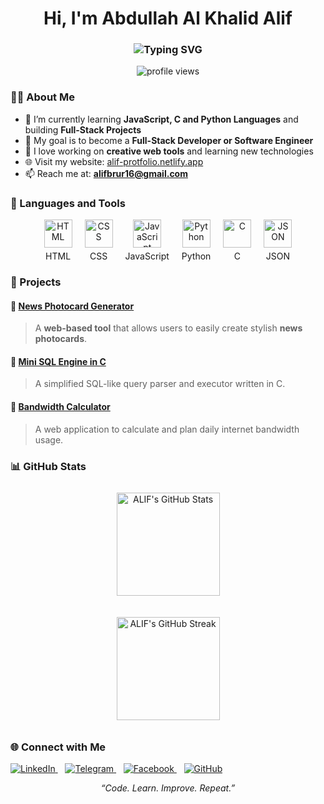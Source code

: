 <h1 align="center">Hi, I'm Abdullah Al Khalid Alif</h1>

<h3 align="center">
  <img src="https://readme-typing-svg.demolab.com?font=Fira+Code&pause=1000&color=00C2FF&center=true&vCenter=true&width=500&lines=Full+Stack+Developer+in+Progress;Learning+JavaScript%2C+C%2C+and+Python;Creative+Web+Designer+%26+Problem+Solver" alt="Typing SVG" />
</h3>

<p align="center">
  <img src="https://komarev.com/ghpvc/?username=With-ALIF&label=Profile%20Views&color=0e75b6&style=flat" alt="profile views" />
</p>



### 👨‍💻 About Me
- 🌱 I’m currently learning **JavaScript, C and Python Languages** and building **Full-Stack Projects**  
- 🎯 My goal is to become a **Full-Stack Developer or Software Engineer**  
- 🧠 I love working on **creative web tools** and learning new technologies  
- 🌐 Visit my website: [alif-protfolio.netlify.app](https://alif-protfolio.netlify.app/)  
- 📫 Reach me at: **alifbrur16@gmail.com**


### 🧰 Languages and Tools
<p align="center" style="display: flex; justify-content: center; flex-wrap: wrap; gap: 20px;">
  <span style="display: inline-flex; flex-direction: column; align-items: center;">
    <img src="https://skillicons.dev/icons?i=html" width="45" height="45" alt="HTML"/>
    <span style="margin-top: 5px; font-size: 14px;">HTML</span>
  </span>
  
  <span style="display: inline-flex; flex-direction: column; align-items: center;">
    <img src="https://skillicons.dev/icons?i=css" width="45" height="45" alt="CSS"/>
    <span style="margin-top: 5px; font-size: 14px;">CSS</span>
  </span>

  <span style="display: inline-flex; flex-direction: column; align-items: center;">
    <img src="https://skillicons.dev/icons?i=js" width="45" height="45" alt="JavaScript"/>
    <span style="margin-top: 5px; font-size: 14px;">JavaScript</span>
  </span>

  <span style="display: inline-flex; flex-direction: column; align-items: center;">
    <img src="https://skillicons.dev/icons?i=python" width="45" height="45" alt="Python"/>
    <span style="margin-top: 5px; font-size: 14px;">Python</span>
  </span>

  <span style="display: inline-flex; flex-direction: column; align-items: center;">
    <img src="https://skillicons.dev/icons?i=c" width="45" height="45" alt="C"/>
    <span style="margin-top: 5px; font-size: 14px;">C</span>
  </span>

  <span style="display: inline-flex; flex-direction: column; align-items: center;">
    <img src="https://cdn.jsdelivr.net/gh/devicons/devicon/icons/json/json-original.svg" width="45" height="45" alt="JSON"/>
    <span style="margin-top: 5px; font-size: 14px;">JSON</span>
  </span>
</p>


### 🚀 Projects
#### 📰 [News Photocard Generator](https://with-alif.github.io/Photo_Card_Generator/)
> A **web-based tool** that allows users to easily create stylish **news photocards**.

#### 💾 [Mini SQL Engine in C](https://github.com/With-ALIF/c_sql_query)
> A simplified SQL-like query parser and executor written in C.

#### 📶 [Bandwidth Calculator](https://bandwidth-calculator.netlify.app/)
> A web application to calculate and plan daily internet bandwidth usage.


### 📊 GitHub Stats

<div align="center">

  <!-- 🔹 Overall GitHub Stats -->
  <img 
    src="https://github-readme-stats.vercel.app/api?username=With-ALIF&show_icons=true&theme=tokyonight&custom_title=ALIF's%20GitHub%20Stats&hide=prs,issues" 
    alt="ALIF's GitHub Stats" 
    height="165" 
    style="margin: 10px;"
  />

  <!-- 🔹 GitHub Streak Stats -->
  <img 
    src="https://github-readme-streak-stats.herokuapp.com/?user=With-ALIF&theme=tokyonight" 
    alt="ALIF's GitHub Streak" 
    height="165" 
    style="margin: 10px;"
  />

</div>

### 🌐 Connect with Me
<p align="left">
  <a href="https://www.linkedin.com/in/with-alif/" target="_blank">
    <img src="https://img.shields.io/badge/LinkedIn-0A66C2?style=for-the-badge&logo=linkedin&logoColor=white" alt="LinkedIn" />
  </a>
  &nbsp;&nbsp;
  <a href="https://t.me/ALIF1230" target="_blank">
    <img src="https://img.shields.io/badge/Telegram-26A5E4?style=for-the-badge&logo=telegram&logoColor=white" alt="Telegram" />
  </a>
  &nbsp;&nbsp;
  <a href="https://www.facebook.com/withALIF" target="_blank">
    <img src="https://img.shields.io/badge/Facebook-1877F2?style=for-the-badge&logo=facebook&logoColor=white" alt="Facebook" />
  </a>
  &nbsp;&nbsp;
  <a href="https://github.com/With-ALIF" target="_blank">
    <img src="https://img.shields.io/badge/GitHub-181717?style=for-the-badge&logo=github&logoColor=white" alt="GitHub" />
  </a>
</p>


<p align="center">
  <i>“Code. Learn. Improve. Repeat.”</i> 
</p>
